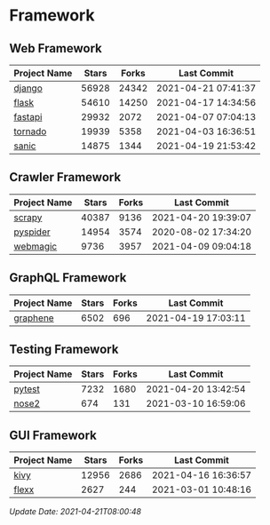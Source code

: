 # Framework

## Web Framework
| Project Name | Stars | Forks | Last Commit |
| ------------ | ----- | ----- | ----------- |
| [django](https://github.com/django/django) | 56928 | 24342 | 2021-04-21 07:41:37 |
| [flask](https://github.com/pallets/flask) | 54610 | 14250 | 2021-04-17 14:34:56 |
| [fastapi](https://github.com/tiangolo/fastapi) | 29932 | 2072 | 2021-04-07 07:04:13 |
| [tornado](https://github.com/tornadoweb/tornado) | 19939 | 5358 | 2021-04-03 16:36:51 |
| [sanic](https://github.com/sanic-org/sanic) | 14875 | 1344 | 2021-04-19 21:53:42 |

## Crawler Framework
| Project Name | Stars | Forks | Last Commit |
| ------------ | ----- | ----- | ----------- |
| [scrapy](https://github.com/scrapy/scrapy) | 40387 | 9136 | 2021-04-20 19:39:07 |
| [pyspider](https://github.com/binux/pyspider) | 14954 | 3574 | 2020-08-02 17:34:20 |
| [webmagic](https://github.com/code4craft/webmagic) | 9736 | 3957 | 2021-04-09 09:04:18 |

## GraphQL Framework
| Project Name | Stars | Forks | Last Commit |
| ------------ | ----- | ----- | ----------- |
| [graphene](https://github.com/graphql-python/graphene) | 6502 | 696 | 2021-04-19 17:03:11 |

## Testing Framework
| Project Name | Stars | Forks | Last Commit |
| ------------ | ----- | ----- | ----------- |
| [pytest](https://github.com/pytest-dev/pytest) | 7232 | 1680 | 2021-04-20 13:42:54 |
| [nose2](https://github.com/nose-devs/nose2) | 674 | 131 | 2021-03-10 16:59:06 |

## GUI Framework
| Project Name | Stars | Forks | Last Commit |
| ------------ | ----- | ----- | ----------- |
| [kivy](https://github.com/kivy/kivy) | 12956 | 2686 | 2021-04-16 16:36:57 |
| [flexx](https://github.com/flexxui/flexx) | 2627 | 244 | 2021-03-01 10:48:16 |

*Update Date: 2021-04-21T08:00:48*